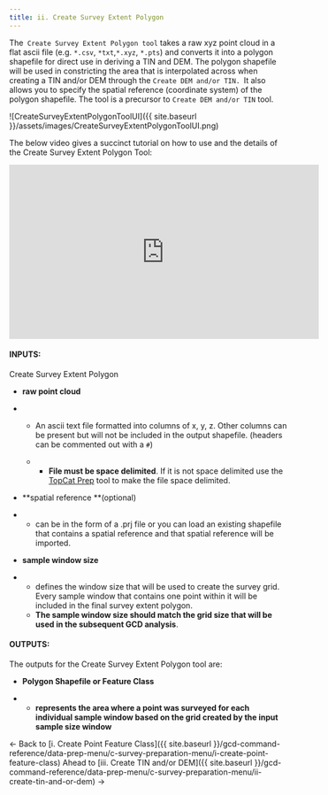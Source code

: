 ```yaml
---
title: ii. Create Survey Extent Polygon
---
```


The` Create Survey Extent Polygon tool` takes a raw xyz point cloud in a flat ascii file (e.g. `*.csv`, `*txt`,`*.xyz`, `*.pts`) and converts it into a polygon shapefile for direct use in deriving a TIN and DEM. The polygon shapefile will be used in constricting the area that is interpolated across when creating a TIN and/or DEM through the `Create DEM and/or TIN. `It also allows you to specify the spatial reference (coordinate system) of the polygon shapefile. The tool is a precursor to `Create DEM and/or TIN` tool.

![CreateSurveyExtentPolygonToolUI]({{ site.baseurl }}/assets/images/CreateSurveyExtentPolygonToolUI.png)

The below video gives a succinct tutorial on how to use and the details of the Create Survey Extent Polygon Tool:

<iframe width="560" height="315" src="https://www.youtube.com/embed/O6MR16S2mBc" frameborder="0" gesture="media" allow="encrypted-media" allowfullscreen></iframe>

#### INPUTS:

Create Survey Extent Polygon 

- **raw point cloud**

- - An ascii text file formatted into columns of x, y, z. Other columns can be present but will not be included in the output shapefile. (headers can be commented out with a `#`)

  - - **File must be space delimited**. If it is not space delimited use the [TopCat Prep](http://mbes.joewheaton.org/background/mbes-tools-command-reference/data-preparation/topcat-prep) tool to make the file space delimited. 

- **spatial reference **(optional)

- - can be in the form of a .prj file or you can load an existing shapefile that contains a spatial reference and that spatial reference will be imported.

- **sample window size**

- - defines the window size that will be used to create the survey grid. Every sample window that contains one point within it will be included in the final survey extent polygon.
  - **The sample window size should match the grid size that will be used in the subsequent GCD analysis**.

#### OUTPUTS:

The outputs for the Create Survey Extent Polygon tool are:

- **Polygon Shapefile or Feature Class**

- - **represents the area where a point was surveyed for each individual sample window based on the grid created by the input sample size window**

← Back to  [i. Create Point Feature Class]({{ site.baseurl }}/gcd-command-reference/data-prep-menu/c-survey-preparation-menu/i-create-point-feature-class)       Ahead to [iii. Create TIN and/or DEM]({{ site.baseurl }}/gcd-command-reference/data-prep-menu/c-survey-preparation-menu/ii-create-tin-and-or-dem)  →
